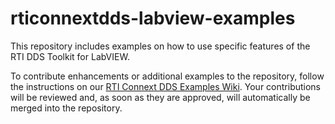 rticonnextdds-labview-examples
==============================

This repository includes examples on how to use specific features of the
RTI DDS Toolkit for LabVIEW.

To contribute enhancements or additional examples to the repository, follow
the instructions on our [RTI Connext DDS Examples Wiki](
https://github.com/rticommunity/rticonnextdds-examples/wiki#process).
Your contributions will be reviewed and, as soon as they are approved, will
automatically be merged into the repository.
